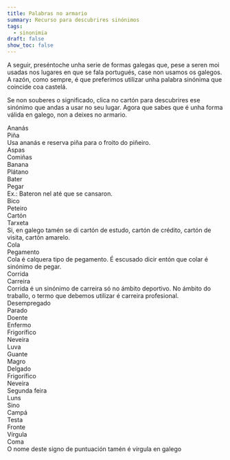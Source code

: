 ```yaml
---
title: Palabras no armario
summary: Recurso para descubrires sinónimos
tags:
  - sinonimia
draft: false
show_toc: false
---
```

A seguir, preséntoche unha serie de formas galegas que, pese a seren moi usadas nos lugares en que se fala portugués, case non usamos os galegos. A razón, como sempre, é que preferimos utilizar unha palabra sinónima que coincide coa castelá.

Se non souberes o significado, clica no cartón para descubrires ese sinónimo que andas a usar no seu lugar. Agora que sabes que é unha forma válida en galego, non a deixes no armario.

<e-card color="1">
  <div>Ananás</div>
  <div> Piña <br>Usa ananás e reserva piña para o froito do piñeiro.</div>
</e-card>

<e-card color="2">
  <div>Aspas</div>
  <div>Comiñas </div>
</e-card>

<e-card color="3">
  <div>Banana</div>
  <div>Plátano</div>
</e-card>

<e-card color="4">
  <div>Bater</div>
  <div>Pegar <br>Ex.: Bateron nel até que se cansaron.</div>
</e-card>

<e-card color="5">
  <div>Bico</div>
  <div>Peteiro</div>
</e-card>

<e-card color="6">
  <div>Cartón</div>
  <div>Tarxeta <br>Si, en galego tamén se di cartón de estudo, cartón de crédito, cartón de visita, cartón amarelo.</div>
</e-card>

<e-card color="7">
  <div>Cola</div>
  <div>Pegamento <br>Cola é calquera tipo de pegamento. É escusado dicir entón que colar é  sinónimo de pegar.</div>
</e-card>

<e-card color="8">
  <div>Corrida</div>
  <div>Carreira <br>Corrida é un sinónimo de carreira só no ámbito deportivo. No ámbito do traballo, o termo que debemos utilizar é carreira profesional.</div>
</e-card>

<e-card color="9">
  <div>Desempregado</div>
  <div>Parado</div>
</e-card>

<e-card color="10">
  <div>Doente</div>
  <div>Enfermo</div>
</e-card>

<e-card color="1">
  <div>Frigorífico</div>
  <div>Neveira</div>
</e-card>

<e-card color="2">
  <div>Luva</div>
  <div>Guante</div>
</e-card>

<e-card color="3">
  <div>Magro</div>
  <div>Delgado</div>
</e-card>

<e-card color="4">
  <div>Frigorífico</div>
  <div>Neveira</div>
</e-card>

<e-card color="5">
  <div>Segunda feira</div>
  <div>Luns</div>
</e-card>

<e-card color="6">
  <div>Sino</div>
  <div>Campá</div>
</e-card>

<e-card color="7">
  <div>Testa</div>
  <div>Fronte</div>
</e-card>

<e-card color="8">
  <div>Vírgula</div>
  <div>Coma <br>O nome deste signo de puntuación tamén é vírgula en galego</div>
</e-card>